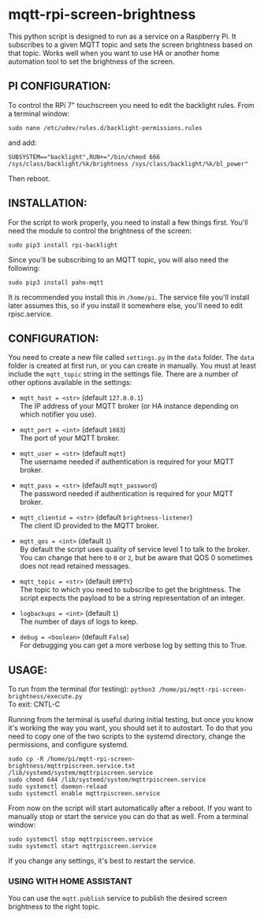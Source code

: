 # mqtt-rpi-screen-brightness
This python script is designed to run as a service on a Raspberry Pi.  It subscribes to a given MQTT topic and sets the screen brightness based on that topic.  Works well when you want to use HA or another home automation tool to set the brightness of the screen.

## PI CONFIGURATION:
To control the RPi 7" touchscreen you need to edit the backlight rules. From a terminal window:
```
sudo nano /etc/udev/rules.d/backlight-permissions.rules
```

and add:
```
SUBSYSTEM=="backlight",RUN+="/bin/chmod 666 /sys/class/backlight/%k/brightness /sys/class/backlight/%k/bl_power"
```
Then reboot.

## INSTALLATION:
For the script to work properly, you need to install a few things first.  You'll need the module to control the brightness of the screen:
```
sudo pip3 install rpi-backlight
```

Since you'll be subscribing to an MQTT topic, you will also need the following:
```
sudo pip3 install paho-mqtt
```

It is recommended you install this in `/home/pi`.  The service file you'll install later assumes this, so if you install it somewhere else, you'll need to edit rpisc.service.

## CONFIGURATION:
You need to create a new file called `settings.py` in the `data` folder.  The `data` folder is created at first run, or you can create in manually.  You must at least include the `mqtt_topic` string in the settings file.  There are a number of other options available in the settings:

* `mqtt_host = <str>` (default `127.0.0.1`)  
The IP address of your MQTT broker (or HA instance depending on which notifier you use).

* `mqtt_port = <int>` (default `1883`)  
The port of your MQTT broker.

* `mqtt_user = <str>` (default `mqtt`)  
The username needed if authentication is required for your MQTT broker.

* `mqtt_pass = <str>` (default `mqtt_password`)  
The password needed if authentication is required for your MQTT broker.

* `mqtt_clientid = <str>` (default `brightness-listener`)  
The client ID provided to the MQTT broker.

* `mqtt_qos = <int>` (default `1`)  
By default the script uses quality of service level 1 to talk to the broker.  You can change that here to `0` or `2`, but be aware that QOS 0 sometimes does not read retained messages.

* `mqtt_topic = <str>` (default `EMPTY`)  
The topic to which you need to subscribe to get the brightness.  The script expects the payload to be a string representation of an integer.

* `logbackups = <int>` (default `1`)  
The number of days of logs to keep.

* `debug = <boolean>` (default `False`)  
For debugging you can get a more verbose log by setting this to True.

## USAGE: 
To run from the terminal (for testing): `python3 /home/pi/mqtt-rpi-screen-brightness/execute.py`  
To exit: CNTL-C

Running from the terminal is useful during initial testing, but once you know it's working the way you want, you should set it to autostart.  To do that you need to copy one of the two scripts to the systemd directory, change the permissions, and configure systemd.
```
sudo cp -R /home/pi/mqtt-rpi-screen-brightness/mqttrpiscreen.service.txt /lib/systemd/system/mqttrpiscreen.service
sudo chmod 644 /lib/systemd/system/mqttrpiscreen.service
sudo systemctl daemon-reload
sudo systemctl enable mqttrpiscreen.service
```

From now on the script will start automatically after a reboot.  If you want to manually stop or start the service you can do that as well. From a terminal window:
```
sudo systemctl stop mqttrpiscreen.service 
sudo systemctl start mqttrpiscreen.service 
```

If you change any settings, it's best to restart the service.

### USING WITH HOME ASSISTANT

You can use the `mqtt.publish` service to publish the desired screen brightness to the right topic.